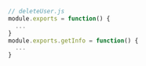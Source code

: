 ---
---
```javascript
  // deleteUser.js
  module.exports = function() {
    ...
  }
  module.exports.getInfo = function() {
    ...
  }
```
